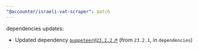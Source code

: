 ```yaml
---
"@accounter/israeli-vat-scraper": patch
---
```

dependencies updates:
  - Updated dependency [`puppeteer@23.2.2` ↗︎](https://www.npmjs.com/package/puppeteer/v/23.2.2) (from `23.2.1`, in `dependencies`)
